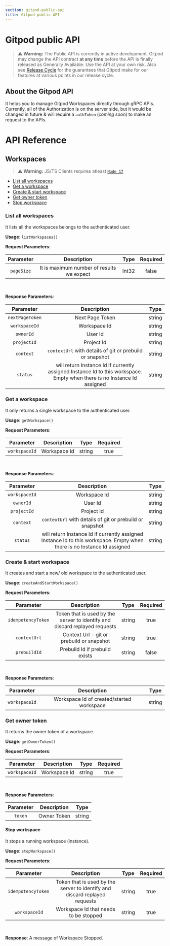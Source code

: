 ```yaml
---
section: gitpod-public-api
title: Gitpod public API
---
```


<script context="module">
  export const prerender = true;
</script>

# Gitpod public API

> **⚠️ Warning:** The Public API is currently in active development. Gitpod may change the API contract **at any time** before the API is finally released as Generally Available. Use the API at your own risk. Also see [Release Cycle](/docs/help/public-roadmap/release-cycle) for the guarantees that Gitpod make for our features at various points in our release cycle. 

## About the Gitpod API

It helps you to manage Gitpod Workspaces directly through gRPC APIs. Currently, all of the Authorization is on the server side, but it would be changed in future & will require a `authToken` (_coming soon_) to make an request to the APIs.

# API Reference

## Workspaces

> **⚠️ Warning:** JS/TS Clients requires atleast [`Node 17`](https://nodejs.org/)

- [List all workspaces](#list-all-workspaces)
- [Get a workspace](#get-a-workspace)
- [Create & start workspace](#create--start-workspace)
- [Get owner token](#get-owner-token)
- [Stop workspace](#stop-workspace)

### List all workspaces

It lists all the workspaces belongs to the authenticated user.

**Usage**: `listWorkspaces()`

**Request Parameters**:

| Parameter  |                Description                | Type  | Required |
| :--------: | :---------------------------------------: | :---: | :------: |
| `pageSize` | It is maximum number of results we expect | Int32 |  false   |

<br>

**Response Parameters**:

|    Parameter    |                                                       Description                                                        |  Type  |
| :-------------: | :----------------------------------------------------------------------------------------------------------------------: | :----: |
| `nextPageToken` |                                                     Next Page Token                                                      | string |
|  `workspaceId`  |                                                       Workspace Id                                                       | string |
|    `ownerId`    |                                                         User Id                                                          | string |
|   `projectId`   |                                                        Project Id                                                        | string |
|    `context`    |                                 `contextUrl` with details of git or prebuild or snapshot                                 | string |
|    `status`     | will return Instance Id if currently assigned Instance Id to this workspace. Empty when there is no Instance Id assigned | string |

### Get a workspace

It only returns a single workspace to the authenticated user.

**Usage**: `getWorkspace()`

**Request Parameters**:

|   Parameter   | Description  |  Type  | Required |
| :-----------: | :----------: | :----: | :------: |
| `workspaceId` | Workspace Id | string |   true   |

<br>

**Response Parameters**:

|   Parameter   |                                                       Description                                                        |  Type  |
| :-----------: | :----------------------------------------------------------------------------------------------------------------------: | :----: |
| `workspaceId` |                                                       Workspace Id                                                       | string |
|   `ownerId`   |                                                         User Id                                                          | string |
|  `projectId`  |                                                        Project Id                                                        | string |
|   `context`   |                                 `contextUrl` with details of git or prebuild or snapshot                                 | string |
|   `status`    | will return Instance Id if currently assigned Instance Id to this workspace. Empty when there is no Instance Id assigned | string |

### Create & start workspace

It creates and start a new/ old workspace to the authenticated user.

**Usage**: `createAndStartWorkspace()`

**Request Parameters**:

|     Parameter      |                                Description                                 |  Type  | Required |
| :----------------: | :------------------------------------------------------------------------: | :----: | :------: |
| `idempotencyToken` | Token that is used by the server to identify and discard replayed requests | string |   true   |
|    `contextUrl`    |                 Context Url - git or prebuild or snapshot                  | string |   true   |
|    `prebuildId`    |                       Prebuild Id if prebuild exists                       | string |  false   |

<br>

**Response Parameters**:

|   Parameter   |                Description                |  Type  |
| :-----------: | :---------------------------------------: | :----: |
| `workspaceId` | Workspace Id of created/started workspace | string |

### Get owner token

It returns the owner token of a workspace.

**Usage**: `getOwnerToken()`

**Request Parameters**:

|   Parameter   | Description  |  Type  | Required |
| :-----------: | :----------: | :----: | :------: |
| `workspaceId` | Workspace Id | string |   true   |

<br>

**Response Parameters**:

| Parameter | Description |  Type  |
| :-------: | :---------: | :----: |
|  `token`  | Owner Token | string |

#### Stop workspace

It stops a running workspace (instance).

**Usage**: `stopWorkspace()`

**Request Parameters**:

|      Parameter      |                                Description                                 |  Type  | Required |
| :-----------------: | :------------------------------------------------------------------------: | :----: | :------: |
| `idempotencyToken ` | Token that is used by the server to identify and discard replayed requests | string |   true   |
|    `workspaceId`    |                   Workspace Id that needs to be stopped                    | string |   true   |

<br>

**Response**: A message of Workspace Stopped.
